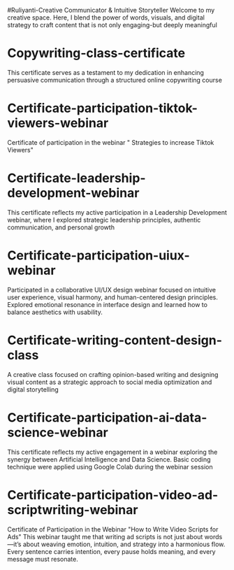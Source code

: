 #Ruliyanti-Creative Communicator & Intuitive Storyteller
Welcome to my creative space. Here, I blend the power of words, visuals, and digital strategy to craft content that is not only engaging-but deeply meaningful
# Copywriting-class-certificate
This certificate serves as a testament to my dedication in enhancing persuasive communication through a structured online copywriting course
# Certificate-participation-tiktok-viewers-webinar
Certificate of participation in the webinar " Strategies to increase Tiktok Viewers" 
# Certificate-leadership-development-webinar
This certificate reflects my active participation in a Leadership Development webinar, where I explored strategic leadership principles, authentic communication, and personal growth
# Certificate-participation-uiux-webinar
Participated in a collaborative UI/UX design webinar focused on intuitive user experience, visual harmony, and human-centered design principles.  
Explored emotional resonance in interface design and learned how to balance aesthetics with usability.
# Certificate-writing-content-design-class
A creative class focused on crafting opinion-based writing and designing visual content as a strategic approach to social media optimization and digital storytelling
# Certificate-participation-ai-data-science-webinar
This certificate reflects my active engagement in a webinar exploring the synergy between Artificial Intelligence and Data Science. Basic coding technique were applied using Google Colab during the webinar session
# Certificate-participation-video-ad-scriptwriting-webinar
Certificate of Participation in the Webinar "How to Write Video Scripts for Ads" This webinar taught me that writing ad scripts is not just about words—it’s about weaving emotion, intuition, and strategy into a harmonious flow.
Every sentence carries intention, every pause holds meaning, and every message must resonate.
